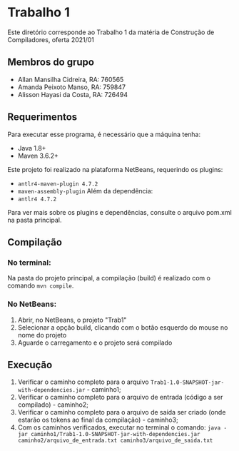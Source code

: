 # Trabalho 1 

Este diretório corresponde ao Trabalho 1 da matéria de Construção de Compiladores, oferta 2021/01

## Membros do grupo
- Allan Mansilha Cidreira, RA: 760565
- Amanda Peixoto Manso,    RA: 759847
- Alisson Hayasi da Costa,  RA: 726494

## Requerimentos

Para executar esse programa, é necessário que a máquina tenha:
- Java 1.8+
- Maven 3.6.2+

Este projeto foi realizado na plataforma NetBeans, requerindo os plugins:
- `antlr4-maven-plugin 4.7.2`
- `maven-assembly-plugin`
Além da dependência:
- `antlr4 4.7.2`

Para ver mais sobre os plugins e dependências, consulte o arquivo pom.xml na pasta principal.

## Compilação
### No terminal:
Na pasta do projeto principal, a compilação (build) é realizado com o comando `mvn compile`.
### No NetBeans:
1. Abrir, no NetBeans, o projeto "Trab1"
2. Selecionar a opção build, clicando com o botão esquerdo do mouse no nome do projeto
3. Aguarde o carregamento e o projeto será compilado

## Execução
1. Verificar o caminho completo para o arquivo `Trab1-1.0-SNAPSHOT-jar-with-dependencies.jar` - caminho1;
2. Verificar o caminho completo para o arquivo de entrada (código a ser compilado) - caminho2;
3. Verificar o caminho completo para o arquivo de saída ser criado (onde estarão os tokens ao final da compilação) - caminho3;
4. Com os caminhos verificados, executar no terminal o comando: `java -jar caminho1/Trab1-1.0-SNAPSHOT-jar-with-dependencies.jar caminho2/arquivo_de_entrada.txt caminho3/arquivo_de_saida.txt`
